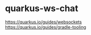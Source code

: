 # quarkus-ws-chat

https://quarkus.io/guides/websockets  
https://quarkus.io/guides/gradle-tooling  
